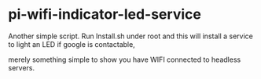# pi-wifi-indicator-led-service

Another simple script. Run Install.sh under root and this will install a service to light an LED if google is contactable, 

merely something simple to show you have WIFI connected to headless servers. 
